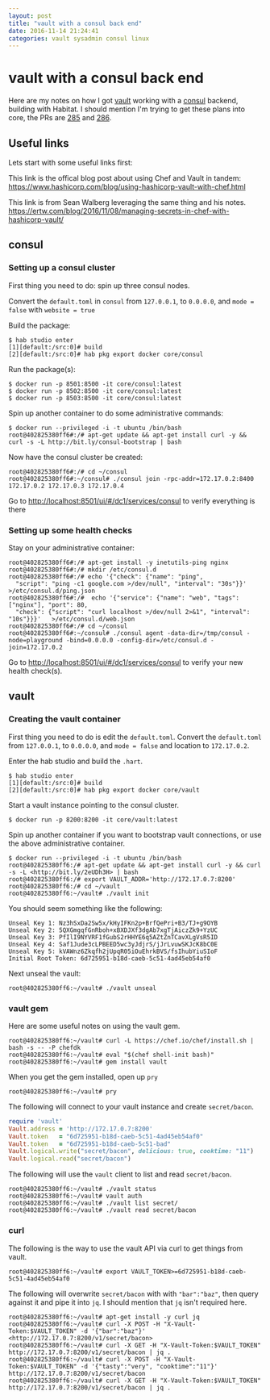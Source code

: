 ```yaml
---
layout: post
title: "vault with a consul back end"
date: 2016-11-14 21:24:41
categories: vault sysadmin consul linux
---
```


# vault with a consul back end

Here are my notes on how I got [vault][vault] working with a [consul][consul] backend,
building with Habitat. I should mention I'm trying to get these plans into core,
the PRs are [285][285] and [286][286].

## Useful links

Lets start with some useful links first:

This link is the offical blog post about using Chef and Vault in tandem:
<https://www.hashicorp.com/blog/using-hashicorp-vault-with-chef.html>

This link is from Sean Walberg leveraging the same thing and his notes.
<https://ertw.com/blog/2016/11/08/managing-secrets-in-chef-with-hashicorp-vault/>

## consul

### Setting up a consul cluster

First thing you need to do: spin up three consul nodes.

Convert the `default.toml` in `consul` from `127.0.0.1`, to `0.0.0.0`, and
`mode = false` with `website = true`

Build the package:

```shell
$ hab studio enter
[1][default:/src:0]# build
[2][default:/src:0]# hab pkg export docker core/consul
```

Run the package(s):

```shell
$ docker run -p 8501:8500 -it core/consul:latest
$ docker run -p 8502:8500 -it core/consul:latest
$ docker run -p 8503:8500 -it core/consul:latest
```

Spin up another container to do some administrative commands:

```shell
$ docker run --privileged -i -t ubuntu /bin/bash
root@402825380ff6#:/# apt-get update && apt-get install curl -y && curl -s -L http://bit.ly/consul-bootstrap | bash
```

Now have the consul cluster be created:

```shell
root@402825380ff6#:/# cd ~/consul
root@402825380ff6#:~/consul# ./consul join -rpc-addr=172.17.0.2:8400 172.17.0.2 172.17.0.3 172.17.0.4
```

Go to <http://localhost:8501/ui/#/dc1/services/consul> to verify everything is there

### Setting up some health checks

Stay on your administrative container:

```shell
root@402825380ff6#:/# apt-get install -y inetutils-ping nginx
root@402825380ff6#:/# mkdir /etc/consul.d
root@402825380ff6#:/# echo '{"check": {"name": "ping",
  "script": "ping -c1 google.com >/dev/null", "interval": "30s"}}'   >/etc/consul.d/ping.json
root@402825380ff6#:/#  echo '{"service": {"name": "web", "tags": ["nginx"], "port": 80,
  "check": {"script": "curl localhost >/dev/null 2>&1", "interval": "10s"}}}'   >/etc/consul.d/web.json
root@402825380ff6#:/# cd ~/consul
root@402825380ff6#:~/consul# ./consul agent -data-dir=/tmp/consul -node=playground -bind=0.0.0.0 -config-dir=/etc/consul.d -join=172.17.0.2
```

Go to <http://localhost:8501/ui/#/dc1/services/consul> to verify your new health check(s).

## vault

### Creating the vault container

First thing you need to do is edit the `default.toml`.
Convert the `default.toml` from `127.0.0.1`, to `0.0.0.0`, and `mode = false`
and location to `172.17.0.2`.

Enter the hab studio and build the `.hart`.

```shell
$ hab studio enter
[1][default:/src:0]# build
[2][default:/src:0]# hab pkg export docker core/vault
```

Start a vault instance pointing to the consul cluster.

```shell
$ docker run -p 8200:8200 -it core/vault:latest
```

Spin up another container if you want to bootstrap vault connections, or use
the above administrative container.

```shell
$ docker run --privileged -i -t ubuntu /bin/bash
root@402825380ff6:/# apt-get update && apt-get install curl -y && curl -s -L <http://bit.ly/2eUDh3H> | bash
root@402825380ff6:/# export VAULT_ADDR='http://172.17.0.7:8200'
root@402825380ff6:/# cd ~/vault
root@402825380ff6:~/vault# ./vault init
```

You should seem something like the following:

```
Unseal Key 1: Nz3hSxDa2Sw5x/kHyIFKn2p+BrfQePri+B3/TJ+g9OYB
Unseal Key 2: 5QXGmgqfGnRboh+xBXDJXf3dgAb7xgTjAiczZk9+YzUC
Unseal Key 3: PfIlI9NYVRF1fGubS2rHHYE6q5AZtZnTCavXLgVsR5ID
Unseal Key 4: Saf1Jude3cLPBEED5wc3yJdjrS/jJrLvuwSKJcK8bC0E
Unseal Key 5: kVAWnz6Zkqfh2jUpqR05iOuEhrkBVS/fsIhubYiuSIoF
Initial Root Token: 6d725951-b18d-caeb-5c51-4ad45eb54af0
```

Next unseal the vault:

```shell
root@402825380ff6:~/vault# ./vault unseal
```

### vault gem

Here are some useful notes on using the vault gem.

```shell
root@402825380ff6:~/vault# curl -L https://chef.io/chef/install.sh | bash -s -- -P chefdk
root@402825380ff6:~/vault# eval "$(chef shell-init bash)"
root@402825380ff6:~/vault# gem install vault
```

When you get the gem installed, open up `pry`

```shell
root@402825380ff6:~/vault# pry
```

The following will connect to your vault instance and create `secret/bacon`.

```ruby
require 'vault'
Vault.address = 'http://172.17.0.7:8200'
Vault.token   = "6d725951-b18d-caeb-5c51-4ad45eb54af0"
Vault.token   = "6d725951-b18d-caeb-5c51-bad"
Vault.logical.write("secret/bacon", delicious: true, cooktime: "11")
Vault.logical.read("secret/bacon")
```

The following will use the `vault` client to list and read `secret/bacon`.

```shell
root@402825380ff6:~/vault# ./vault status
root@402825380ff6:~/vault# vault auth
root@402825380ff6:~/vault# ./vault list secret/
root@402825380ff6:~/vault# ./vault read secret/bacon
```

### curl

The following is the way to use the vault API via curl to get things from
vault.

```shell
root@402825380ff6:~/vault# export VAULT_TOKEN>=6d725951-b18d-caeb-5c51-4ad45eb54af0
```

The following will overwrite `secret/bacon` with with `"bar":"baz"`, then query
against it and pipe it into `jq`. I should mention that `jq` isn't required here.

```shell
root@402825380ff6:~/vault# apt-get install -y curl jq
root@402825380ff6:~/vault# curl -X POST -H "X-Vault-Token:$VAULT_TOKEN" -d '{"bar":"baz"}' <http://172.17.0.7:8200/v1/secret/bacon>
root@402825380ff6:~/vault# curl -X GET -H "X-Vault-Token:$VAULT_TOKEN" http://172.17.0.7:8200/v1/secret/bacon | jq .
root@402825380ff6:~/vault# curl -X POST -H "X-Vault-Token:$VAULT_TOKEN" -d '{"tasty":"very", "cooktime":"11"}' http://172.17.0.7:8200/v1/secret/bacon
root@402825380ff6:~/vault# curl -X GET -H "X-Vault-Token:$VAULT_TOKEN" http://172.17.0.7:8200/v1/secret/bacon | jq .
```

[vault]: https://vaultproject.io
[consul]: https://www.consul.io
[285]: https://github.com/habitat-sh/core-plans/pull/285
[286]:https://github.com/habitat-sh/core-plans/pull/286
